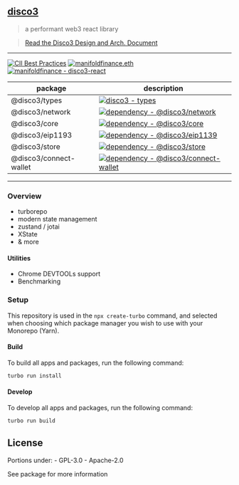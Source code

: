 <!-- VERSION 2022.01.04 -->

## [disco3](https://manifoldfinance.com)

> a performant web3 react library

> [Read the Disco3 Design and Arch. Document](https://github.com/manifoldfinance/disco3-react/blob/master/DISCO3.md)

---

[![CII Best Practices](https://bestpractices.coreinfrastructure.org/projects/5693/badge)](https://bestpractices.coreinfrastructure.org/projects/5693)
[![manifoldfinance.eth](https://img.shields.io/static/v1?label=&message=manifoldfinance.eth&color=black&logo=ethereum&logoColor=white)](https://etherscan.io/enslookup-search?search=manifoldfinance.eth)
[![manifoldfinance - disco3-react](https://img.shields.io/static/v1?label=manifoldfinance&message=disco3-react&color=black&logo=github)](https://github.com/manifoldfinance/disco3-react 'Go to GitHub repo')

| package                | description                                                                                                                                                                                          |
| ---------------------- | ---------------------------------------------------------------------------------------------------------------------------------------------------------------------------------------------------- |
| @disco3/types          | [![disco3 - types](https://img.shields.io/badge/disco3-types-black?logo=typescript&logoColor=white)](#)                                                                                              |
| @disco3/network        | [![dependency - @disco3/network](https://img.shields.io/badge/dependency-%40disco3%2Fnetwork-black?logo=ethereum&logoColor=white)](https://www.npmjs.com/package/@disco3/network)                    |
| @disco3/core           | [![dependency - @disco3/core](https://img.shields.io/badge/dependency-%40disco3%2Fcore-black?logo=react&logoColor=white)](https://www.npmjs.com/package/@disco3/core)                                |
| @disco3/eip1193        | [![dependency - @disco3/eip1139](https://img.shields.io/badge/dependency-%40disco3%2Feip1139-black?logo=ethereum&logoColor=white)](https://www.npmjs.com/package/@disco3/eip1139)                    |
| @disco3/store          | [![dependency - @disco3/store](https://img.shields.io/badge/dependency-%40disco3%2Fstore-black?logo=ethereum&logoColor=white)](https://www.npmjs.com/package/@disco3/store)                          |
| @disco3/connect-wallet | [![dependency - @disco3/connect-wallet](https://img.shields.io/badge/dependency-%40disco3%2Fconnect--wallet-black?logo=react&logoColor=white)](https://www.npmjs.com/package/@disco3/connect-wallet) |

---

### Overview

- turborepo
- modern state management
- zustand / jotai
- XState
- & more

#### Utilities

- Chrome DEVTOOLs support
- Benchmarking

### Setup

This repository is used in the `npx create-turbo` command, and selected when
choosing which package manager you wish to use with your Monorepo (Yarn).

#### Build

To build all apps and packages, run the following command:

```sh
turbo run install
```

#### Develop

To develop all apps and packages, run the following command:

```sh
turbo run build
```

## License

Portions under: - GPL-3.0 - Apache-2.0

See package for more information

